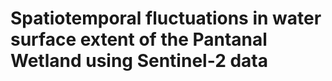 # Spatiotemporal fluctuations in water surface extent of the Pantanal Wetland using Sentinel-2 data
